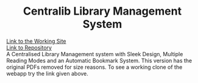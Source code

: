 <center><h1>Centralib Library Management System</h1></center>

[Link to the Working Site](https://recursioncat.pythonanywhere.com/) <br>
[Link to Repository](https://github.com/recursioncat/CentralLib-Library_Management_with_python)<br>
A Centralised Library Management system with Sleek Design, Multiple Reading Modes and an Automatic Bookmark System. This version has the original PDFs removed for size reasons. To see a working clone of the webapp try the link given above.
